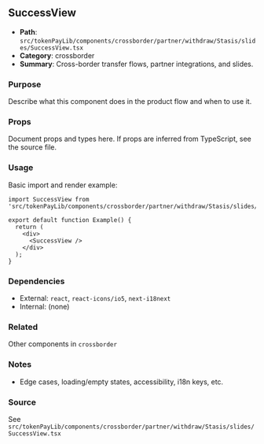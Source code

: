 ## SuccessView

- **Path**: `src/tokenPayLib/components/crossborder/partner/withdraw/Stasis/slides/SuccessView.tsx`
- **Category**: crossborder
- **Summary**: Cross-border transfer flows, partner integrations, and slides.

### Purpose
Describe what this component does in the product flow and when to use it.

### Props
Document props and types here. If props are inferred from TypeScript, see the source file.

### Usage
Basic import and render example:


```tsx
import SuccessView from 'src/tokenPayLib/components/crossborder/partner/withdraw/Stasis/slides/SuccessView';

export default function Example() {
  return (
    <div>
      <SuccessView />
    </div>
  );
}

```

### Dependencies
- External: `react`, `react-icons/io5`, `next-i18next`
- Internal: (none)

### Related
Other components in `crossborder`

### Notes
- Edge cases, loading/empty states, accessibility, i18n keys, etc.

### Source
See `src/tokenPayLib/components/crossborder/partner/withdraw/Stasis/slides/SuccessView.tsx`
